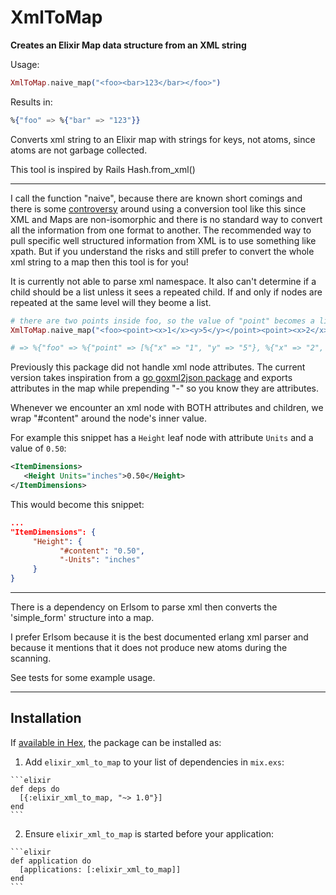 # XmlToMap

**Creates an Elixir Map data structure from an XML string**

Usage:

```elixir
XmlToMap.naive_map("<foo><bar>123</bar></foo>")
```

Results in:

```elixir
%{"foo" => %{"bar" => "123"}}
```

Converts xml string to an Elixir map with strings for keys, not atoms, since atoms are not garbage collected.

This tool is inspired by Rails Hash.from_xml()

----

I call the function "naive", because there are known short comings and there is some [controversy](https://stackoverflow.com/questions/40650482/how-to-convert-xml-to-a-map-in-elixir) around using a conversion tool like this since XML and Maps are non-isomorphic and there is no standard way to convert all the information from one format to another.  The recommended way to pull specific well structured information from XML is to use something like xpath.  But if you understand the risks and still prefer to convert the whole xml string to a map then this tool is for you!

It is currently not able to parse xml namespace.  It also can't determine if a child should be a list unless it sees a repeated child.  If and only if nodes are repeated at the same level will they beome a list.

```elixir
# there are two points inside foo, so the value of "point" becomes a list. Had "foo" only contained one point then there would be no list but instead one nested map
XmlToMap.naive_map("<foo><point><x>1</x><y>5</y></point><point><x>2</x><y>9</y></point></foo>")

# => %{"foo" => %{"point" => [%{"x" => "1", "y" => "5"}, %{"x" => "2", "y" => "9"}]}}
```

Previously this package did not handle xml node attributes.
The current version takes inspiration from a [go goxml2json package](https://github.com/basgys/goxml2json) and exports attributes in the map while prepending "-" so you know they are attributes.

Whenever we encounter an xml node with BOTH attributes and children, we wrap "#content" around the node's inner value.

For example this snippet has a `Height` leaf node with attribute `Units` and a value of `0.50`:

```xml
<ItemDimensions>
   <Height Units="inches">0.50</Height>
</ItemDimensions>
```

This would become this snippet:

```json
...
"ItemDimensions": {
     "Height": {
           "#content": "0.50",
           "-Units": "inches"
     }
}
```

-----

There is a dependency on Erlsom to parse xml then converts the 'simple_form' structure into a map.

I prefer Erlsom because it is the best documented erlang xml parser and because it mentions that it does not produce new atoms during the scanning.

See tests for some example usage.

----

## Installation

If [available in Hex](https://hex.pm/docs/publish), the package can be installed as:

  1. Add `elixir_xml_to_map` to your list of dependencies in `mix.exs`:

    ```elixir
    def deps do
      [{:elixir_xml_to_map, "~> 1.0"}]
    end
    ```

  2. Ensure `elixir_xml_to_map` is started before your application:

    ```elixir
    def application do
      [applications: [:elixir_xml_to_map]]
    end
    ```
